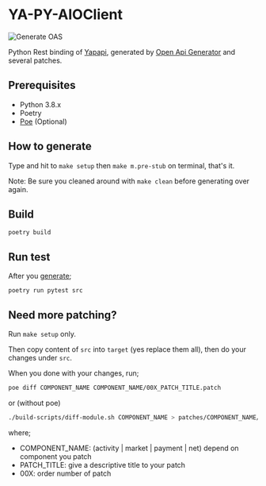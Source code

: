 # YA-PY-AIOClient

![Generate OAS](https://github.com/golemfactory/ya-py-aioclient/workflows/Generate%20OAS/badge.svg?branch=master)

Python Rest binding of [Yapapi](https://github.com/golemfactory/yapapi), generated by [Open Api Generator](https://github.com/OpenAPITools/openapi-generator/) and several patches.

## Prerequisites
- Python 3.8.x
- Poetry
- [Poe](https://github.com/nat-n/poethepoet/blob/e8451601c81a2dfd6066cd02116f07fd7172625b/README.rst) (Optional)

## How to generate

Type and hit to `make setup` then `make m.pre-stub` on terminal, that's it.

Note: Be sure you cleaned around with `make clean` before generating over again.

## Build
`poetry build`

## Run test

After you [generate](#how-to-generate);

`poetry run pytest src`

## Need more patching?

Run `make setup` only.

Then copy content of `src` into `target` (yes replace them all), then do your changes under `src`. 

When you done with your changes, run;
```bash
poe diff COMPONENT_NAME COMPONENT_NAME/00X_PATCH_TITLE.patch
```
or (without poe)
```bash
./build-scripts/diff-module.sh COMPONENT_NAME > patches/COMPONENT_NAME/00X_PATCH_TITLE.patch
```
where;

- COMPONENT_NAME: (activity | market | payment | net) depend on component you patch
- PATCH_TITLE: give a descriptive title to your patch
- 00X: order number of patch

